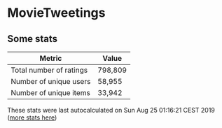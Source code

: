 # MovieTweetings
## Some stats

Metric | Value
--- | ---
Total number of ratings                 | 798,809
Number of unique users                  | 58,955
Number of unique items                  | 33,942
These stats were last autocalculated on Sun Aug 25 01:16:21 CEST 2019  ([more stats here](./stats.md))

